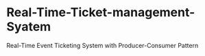 # Real-Time-Ticket-management-Syatem
 Real-Time Event Ticketing System with Producer-Consumer Pattern
